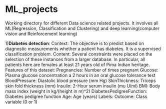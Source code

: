 # ML_projects
Working directory for different Data science related projects. 
It involves all ML(Regression, Classification and Clustering) and deep learning(computer vision and Reinforcement learning)

1)**Diabetes detection**: 
Context: The objective is to predict based on diagnostic measurements whether a patient has diabetes. It is a supervised classification problem.
Content: Several constraints were placed on the selection of these instances from a larger database. In particular, all patients here are females at least 21 years old of Pima Indian heritage.
Features of this dataset:
    Pregnancies: Number of times pregnant
    Glucose: Plasma glucose concentration a 2 hours in an oral glucose tolerance test
    BloodPressure: Diastolic blood pressure (mm Hg)
    SkinThickness: Triceps skin fold thickness (mm)
    Insulin: 2-Hour serum insulin (mu U/ml)
    BMI: Body mass index (weight in kg/(height in m)^2)
    DiabetesPedigreeFunction: Diabetes pedigree function
    Age: Age (years)
Labels:
    Outcome: Class variable (0 or 1)

